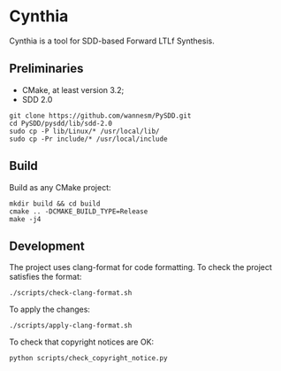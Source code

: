 # Cynthia

Cynthia is a tool for SDD-based Forward LTLf Synthesis.

## Preliminaries

- CMake, at least version 3.2;
- SDD 2.0
```
git clone https://github.com/wannesm/PySDD.git
cd PySDD/pysdd/lib/sdd-2.0
sudo cp -P lib/Linux/* /usr/local/lib/
sudo cp -Pr include/* /usr/local/include
```

## Build

Build as any CMake project:

```
mkdir build && cd build
cmake .. -DCMAKE_BUILD_TYPE=Release
make -j4
```

## Development


The project uses clang-format for code formatting.
To check the project satisfies the format:
```
./scripts/check-clang-format.sh
```

To apply the changes:
```
./scripts/apply-clang-format.sh
```

To check that copyright notices are OK:

```
python scripts/check_copyright_notice.py
```
